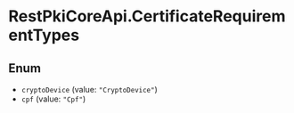 # RestPkiCoreApi.CertificateRequirementTypes

## Enum

* `cryptoDevice` (value: `"CryptoDevice"`)
* `cpf` (value: `"Cpf"`)
